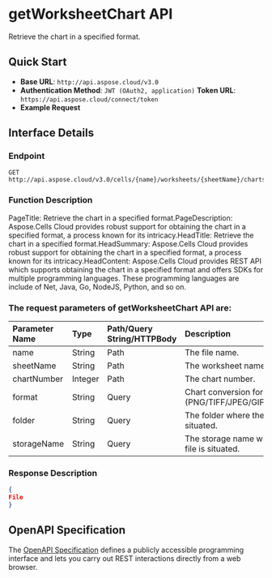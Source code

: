 # **getWorksheetChart API**

Retrieve the chart in a specified format. 

## **Quick Start**

- **Base URL**: `http://api.aspose.cloud/v3.0`
- **Authentication Method**: `JWT (OAuth2, application)`  **Token URL**: `https://api.aspose.cloud/connect/token`
- **Example Request** 
<script src="https://gist.github.com/aspose-cells-cloud-gists/8a5b324fdf3e574dbd747c1a1e24b05d.js?file=Example30_GetWorksheetChart.cs"></script>

## **Interface Details**

### **Endpoint** 

```
GET http://api.aspose.cloud/v3.0/cells/{name}/worksheets/{sheetName}/charts/{chartNumber}
```

### **Function Description**
PageTitle: Retrieve the chart in a specified format.PageDescription: Aspose.Cells Cloud provides robust support for obtaining the chart in a specified format, a process known for its intricacy.HeadTitle: Retrieve the chart in a specified format.HeadSummary: Aspose.Cells Cloud provides robust support for obtaining the chart in a specified format, a process known for its intricacy.HeadContent: Aspose.Cells Cloud provides REST API which supports obtaining the chart in a specified format and offers SDKs for multiple programming languages. These programming languages are include of Net, Java, Go, NodeJS, Python, and so on.

### The request parameters of **getWorksheetChart** API are: 

| Parameter Name | Type | Path/Query String/HTTPBody | Description | 
| :- | :- | :- |:- | 
|name|String|Path|The file name.|
|sheetName|String|Path|The worksheet name.|
|chartNumber|Integer|Path|The chart number.|
|format|String|Query|Chart conversion format.(PNG/TIFF/JPEG/GIF/EMF/BMP)|
|folder|String|Query|The folder where the file is situated.|
|storageName|String|Query|The storage name where the file is situated.|


### **Response Description**
```json
{
File
}
```

## OpenAPI Specification

The [OpenAPI Specification](https://reference.aspose.cloud/cells/#/ChartsController/GetWorksheetChart) defines a publicly accessible programming interface and lets you carry out REST interactions directly from a web browser.

